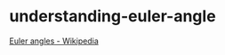 # understanding-euler-angle

[Euler angles - Wikipedia](https://en.wikipedia.org/wiki/Euler_angles)
